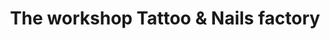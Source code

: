 ---
title: "The workshop Tattoo & Nails factory"
url: /saint-sever/the-workshop-tattoo-et-nails-factory/
shop: beauté
---